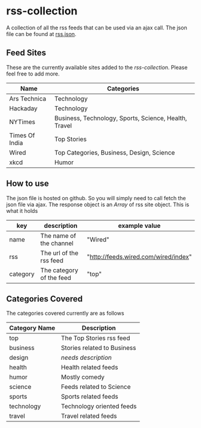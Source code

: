 # rss-collection
A collection of all the rss feeds that can be used via an ajax call.
The json file can be found at [rss.json](http://prateekjadhwani.github.io/rss-collection/rss.json).

## Feed Sites

These are the currently available sites added to the *rss-collection*. Please feel free to add more.

| Name | Categories |
|------|------------|
| Ars Technica | Technology |
| Hackaday | Technology |
| NYTimes | Business, Technology, Sports, Science, Health, Travel |
| Times Of India | Top Stories |
| Wired | Top Categories, Business, Design, Science |
| xkcd | Humor |

## How to use

The json file is hosted on github. So you will simply need to call fetch the json file via ajax. The response object is an *Array* of rss site object. This is what it holds

| key | description | example value |
|-----|-------------|---------------|
| name | The name of the channel | "Wired" |
| rss | The url of the rss feed | "http://feeds.wired.com/wired/index" |
| category | The category of the feed | "top" |


## Categories Covered

The categories covered currently are as follows

| Category Name | Description |
|---------------|-------------|
| top | The Top Stories rss feed |
| business | Stories related to Business |
| design | _needs description_ |
| health | Health related feeds |
| humor | Mostly comedy |
| science | Feeds related to Science |
| sports | Sports related feeds |
| technology | Technology oriented feeds |
| travel | Travel related feeds |

